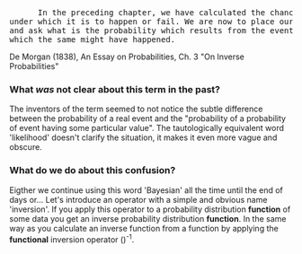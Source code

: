 <pre>      In the preceding chapter, we have calculated the chances of an event, knowing the circumstances </br>under which it is to happen or fail. We are now to place ourselves in an inverted position: we know the event,</br>and ask what is the probability which results from the event in favour of of any set of circumstances under </br>which the same might have happened.
</pre>
De Morgan (1838), An Essay on Probabilities, Ch. 3 "On Inverse Probabilities"

### What _was_ not clear about this term in the past?
The inventors of the term seemed to not notice the subtle difference between the probability of a real event and the "probability of a probability of event having some particular value". The tautologically equivalent word 'likelihood' doesn't clarify the situation, it makes it even more vague and obscure.

### What do we do about this confusion?
Eigther we continue using this word 'Bayesian' all the time until the end of days or... Let's introduce an operator with a simple and obvious name 'inversion'. If you apply this operator to a probability distribution __function__ of some data you get an inverse probability distribution __function__. In the same way as you calculate an inverse function from a function by applying the __functional__ inversion operator ()<sup>-1</sup>.

